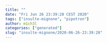 ```yaml
---
title: ""
date: "Fri Jun 26 23:39:28 CEST 2020"
tags: ["insulte-mignone", "pipotron"]
author: m1ch3l
categories: ["generated"]
slug: "insulte-mignone/2020-06-26-23:39:28"
---
```



